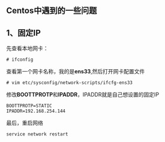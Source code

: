 ## Centos中遇到的一些问题

## 1、固定IP

先查看本地网卡：

~~~
# ifconfig
~~~

查看第一个网卡名称，我的是**ens33**,然后打开网卡配置文件

~~~
# vim etc/sysconfig/network-scripts/ifcfg-ens33
~~~

修改**BOOTTPROTP**和**IPADDR**，IPADDR就是自己想设置的固定IP

~~~
BOOTTPROTP=STATIC
IPADDR=192.168.254.144
~~~

最后，重启网络

~~~
service network restart
~~~

